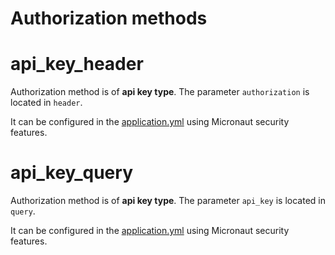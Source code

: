 # Authorization methods
<a name="name"></a>
# api_key_header
Authorization method is of **api key type**. The parameter `authorization` is located in `header`.

It can be configured in the [application.yml](src/main/resources/application.yml) using Micronaut security features.
<a name="name"></a>
# api_key_query
Authorization method is of **api key type**. The parameter `api_key` is located in `query`.

It can be configured in the [application.yml](src/main/resources/application.yml) using Micronaut security features.

